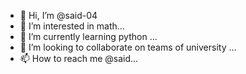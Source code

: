 - 👋 Hi, I’m @said-04
- 👀 I’m interested in math...
- 🌱 I’m currently learning python ...
- 💞️ I’m looking to collaborate on teams of university ...
- 📫 How to reach me @said...

<!---
said-04/said-04 is a ✨ special ✨ repository because its `README.md` (this file) appears on your GitHub profile.
You can click the Preview link to take a look at your changes.
--->
